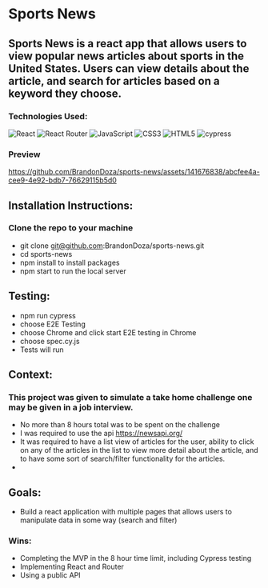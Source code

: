 # Sports News

## Sports News is a react app that allows users to view popular news articles about sports in the United States. Users can view details about the article, and search for articles based on a keyword they choose. 

### Technologies Used:
![React](https://img.shields.io/badge/react-%2320232a.svg?style=for-the-badge&logo=react&logoColor=%2361DAFB) ![React Router](https://img.shields.io/badge/React_Router-CA4245?style=for-the-badge&logo=react-router&logoColor=white) 	![JavaScript](https://img.shields.io/badge/javascript-%23323330.svg?style=for-the-badge&logo=javascript&logoColor=%23F7DF1E) ![CSS3](https://img.shields.io/badge/css3-%231572B6.svg?style=for-the-badge&logo=css3&logoColor=white) ![HTML5](https://img.shields.io/badge/html5-%23E34F26.svg?style=for-the-badge&logo=html5&logoColor=white) ![cypress](https://img.shields.io/badge/-cypress-%23E5E5E5?style=for-the-badge&logo=cypress&logoColor=058a5e)

### Preview
https://github.com/BrandonDoza/sports-news/assets/141676838/abcfee4a-cee9-4e92-bdb7-76629115b5d0


## Installation Instructions:
### Clone the repo to your machine
- git clone git@github.com:BrandonDoza/sports-news.git
- cd sports-news
- npm install to install packages
- npm start to run the local server

## Testing:
- npm run cypress
- choose E2E Testing
- choose Chrome and click start E2E testing in Chrome
- choose spec.cy.js
- Tests will run

## Context:
### This project was given to simulate a take home challenge one may be given in a job interview. 
- No more than 8 hours total was to be spent on the challenge
- I was required to use the api https://newsapi.org/
- It was required to have a list view of articles for the user, ability to click on any of the articles in the list to view more detail about the article, and to have some sort of search/filter functionality for the articles.
- 
## Goals:
- Build a react application with multiple pages that allows users to manipulate data in some way (search and filter)
### Wins:
- Completing the MVP in the 8 hour time limit, including Cypress testing
- Implementing React and Router
- Using a public API
